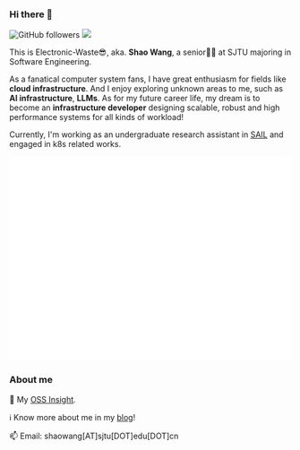 
### Hi there 👋
![GitHub followers](https://img.shields.io/github/followers/Electronic-Waste?style=social)
![](https://visitor-badge.glitch.me/badge?page_id=Electronic-Waste)

This is Electronic-Waste😎, aka. **Shao Wang**, a senior🧑‍🎓 at SJTU majoring in Software Engineering.  

As a fanatical computer system fans, I have great enthusiasm for fields like **cloud infrastructure**. And I enjoy exploring unknown areas to me, such as **AI infrastructure**, **LLMs**. As for my future career life, my dream is to become an **infrastructure developer** designing scalable, robust and high performance systems for all kinds of workload!

Currently, I'm working as an undergraduate research assistant in [SAIL](https://github.com/sjtu-sail) and engaged in k8s related works.

<p align="center">
	<a href="https://github.com/Electronic-Waste"><img src="/github-metrics.svg" alt="metrics"></a>
</p>

### About me
🌟 My [OSS Insight](https://ossinsight.io/analyze/Electronic-Waste).

ℹ️ Know more about me in my [blog](https://blog.electronicwaste.cn/about/)!

📫 Email: shaowang[AT]sjtu[DOT]edu[DOT]cn


